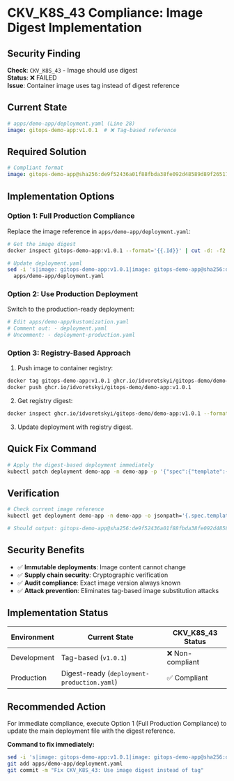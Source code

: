 # CKV_K8S_43 Compliance: Image Digest Implementation

## Security Finding
**Check**: `CKV_K8S_43` - Image should use digest  
**Status**: ❌ FAILED  
**Issue**: Container image uses tag instead of digest reference

## Current State
```yaml
# apps/demo-app/deployment.yaml (Line 28)
image: gitops-demo-app:v1.0.1  # ❌ Tag-based reference
```

## Required Solution
```yaml
# Compliant format
image: gitops-demo-app@sha256:de9f52436a01f88fbda38fe092d48589d89f26517001b8ceb06a6f08140f61ef
```

## Implementation Options

### Option 1: Full Production Compliance
Replace the image reference in `apps/demo-app/deployment.yaml`:

```bash
# Get the image digest
docker inspect gitops-demo-app:v1.0.1 --format='{{.Id}}' | cut -d: -f2

# Update deployment.yaml
sed -i 's|image: gitops-demo-app:v1.0.1|image: gitops-demo-app@sha256:de9f52436a01f88fbda38fe092d48589d89f26517001b8ceb06a6f08140f61ef|' \
  apps/demo-app/deployment.yaml
```

### Option 2: Use Production Deployment
Switch to the production-ready deployment:

```bash
# Edit apps/demo-app/kustomization.yaml
# Comment out: - deployment.yaml
# Uncomment: - deployment-production.yaml
```

### Option 3: Registry-Based Approach
1. Push image to container registry:
```bash
docker tag gitops-demo-app:v1.0.1 ghcr.io/idvoretskyi/gitops-demo/demo-app:v1.0.1
docker push ghcr.io/idvoretskyi/gitops-demo/demo-app:v1.0.1
```

2. Get registry digest:
```bash
docker inspect ghcr.io/idvoretskyi/gitops-demo/demo-app:v1.0.1 --format='{{index .RepoDigests 0}}'
```

3. Update deployment with registry digest.

## Quick Fix Command
```bash
# Apply the digest-based deployment immediately
kubectl patch deployment demo-app -n demo-app -p '{"spec":{"template":{"spec":{"containers":[{"name":"demo-app","image":"gitops-demo-app@sha256:de9f52436a01f88fbda38fe092d48589d89f26517001b8ceb06a6f08140f61ef"}]}}}}'
```

## Verification
```bash
# Check current image reference
kubectl get deployment demo-app -n demo-app -o jsonpath='{.spec.template.spec.containers[0].image}'

# Should output: gitops-demo-app@sha256:de9f52436a01f88fbda38fe092d48589d89f26517001b8ceb06a6f08140f61ef
```

## Security Benefits
- ✅ **Immutable deployments**: Image content cannot change
- ✅ **Supply chain security**: Cryptographic verification
- ✅ **Audit compliance**: Exact image version always known
- ✅ **Attack prevention**: Eliminates tag-based image substitution attacks

## Implementation Status
| Environment | Current State | CKV_K8S_43 Status |
|-------------|---------------|-------------------|
| Development | Tag-based (`v1.0.1`) | ❌ Non-compliant |
| Production | Digest-ready (`deployment-production.yaml`) | ✅ Compliant |

## Recommended Action
For immediate compliance, execute Option 1 (Full Production Compliance) to update the main deployment file with the digest reference.

**Command to fix immediately:**
```bash
sed -i 's|image: gitops-demo-app:v1.0.1|image: gitops-demo-app@sha256:de9f52436a01f88fbda38fe092d48589d89f26517001b8ceb06a6f08140f61ef|' apps/demo-app/deployment.yaml
git add apps/demo-app/deployment.yaml
git commit -m "Fix CKV_K8S_43: Use image digest instead of tag"
```